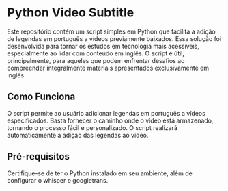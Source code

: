 # Python Video Subtitle

Este repositório contém um script simples em Python que facilita a adição de legendas em português a vídeos previamente baixados. Essa solução foi desenvolvida para tornar os estudos em tecnologia mais acessíveis, especialmente ao lidar com conteúdo em inglês. O script é útil, principalmente, para aqueles que podem enfrentar desafios ao compreender integralmente materiais apresentados exclusivamente em inglês.

## Como Funciona

O script permite ao usuário adicionar legendas em português a vídeos especificados. Basta fornecer o caminho onde o vídeo está armazenado, tornando o processo fácil e personalizado. O script realizará automaticamente a adição das legendas ao vídeo.

## Pré-requisitos

Certifique-se de ter o Python instalado em seu ambiente, além de configurar o whisper e googletrans.
